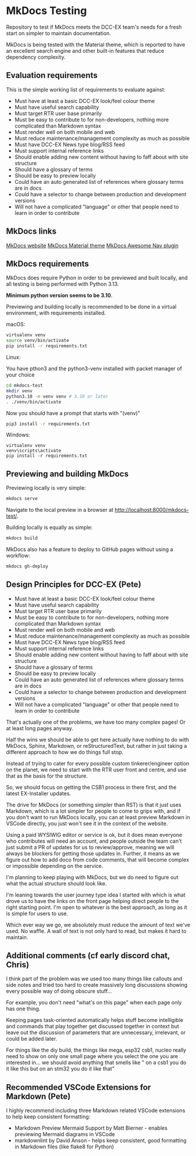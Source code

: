 # MkDocs Testing

Repository to test if MkDocs meets the DCC-EX team's needs for a fresh start on simpler to maintain documentation.

MkDocs is being tested with the Material theme, which is reported to have an excellent search engine and other built-in features that reduce dependency complexity.

## Evaluation requirements

This is the simple working list of requirements to evaluate against:

- Must have at least a basic DCC-EX look/feel colour theme
- Must have useful search capability
- Must target RTR user base primarily
- Must be easy to contribute to for non-developers, nothing more complicated than Markdown syntax
- Must render well on both mobile and web
- Must reduce maintenance/management complexity as much as possible
- Must have DCC-EX News type blog/RSS feed
- Must support internal reference links
- Should enable adding new content without having to faff about with site structure
- Should have a glossary of terms
- Should be easy to preview locally
- Could have an auto generated list of references where glossary terms are in docs
- Could have a selector to change between production and development versions
- Will not have a complicated "language" or other that people need to learn in order to contribute

## MkDocs links

[MkDocs website](https://www.mkdocs.org/)
[MkDocs Material theme](https://squidfunk.github.io/mkdocs-material/)
[MkDocs Awesome Nav plugin](https://lukasgeiter.github.io/mkdocs-awesome-nav/)

## MkDocs requirements

MkDocs does require Python in order to be previewed and built locally, and all testing is being performed with Python 3.13.

**Minimum python version seems to be 3.10**.

Previewing and building locally is recommended to be done in a virtual environment, with requirements installed.

macOS:

```bash
virtualenv venv
source venv/bin/activate
pip install -r requirements.txt
```

Linux:

You have pthon3 and the python3-venv installed with  packet manager of your choice

``` bash
cd mkdocs-test
mkdir venv
python3.10 -m venv venv # 3.10 or later
. ./venv/bin/activate
```

Now you should have a prompt that starts with "(venv)"

``` bash
pip3 install -r requirements.txt

```

Windows:

```console
virtualenv venv
venv\scripts\activate
pip install -r requirements.txt
```

## Previewing and building MkDocs

Previewing locally is very simple:

```bash
mkdocs serve
```

Navigate to the local preview in a browser at <http://localhost:8000/mkdocs-test/>.

Building locally is equally as simple:

```bash
mkdocs build
```

MkDocs also has a feature to deploy to GitHub pages without using a workflow:

```bash
mkdocs gh-deploy
```

## Design Principles for DCC-EX (Pete)

- Must have at least a basic DCC-EX look/feel colour theme
- Must have useful search capability
- Must target RTR user base primarily
- Must be easy to contribute to for non-developers, nothing more complicated than Markdown syntax
- Must render well on both mobile and web
- Must reduce maintenance/management complexity as much as possible
- Must have DCC-EX News type blog/RSS feed
- Must support internal reference links
- Should enable adding new content without having to faff about with site structure
- Should have a glossary of terms
- Should be easy to preview locally
- Could have an auto generated list of references where glossary terms are in docs
- Could have a selector to change between production and development versions
- Will not have a complicated "language" or other that people need to learn in order to contribute

That's actually one of the problems, we have too many complex pages! Or at least long pages anyway.

Half the wins we should be able to get here actually have nothing to do with MkDocs, Sphinx, Markdown, or reStructuredText, but rather in just taking a different approach to how we do things full stop.

Instead of trying to cater for every possible custom tinkerer/engineer option on the planet, we need to start with the RTR user front and centre, and use that as the basis for the structure.

So, we should focus on getting the CSB1 process in there first, and the latest EX-Installer updates.

The drive for MkDocs (or something simpler than RST) is that it just uses Markdown, which is a lot simpler for people to come to grips with, and if you don't want to run MkDocs locally, you can at least preview Markdown in VSCode directly, you just won't see it in the context of the website.

Using a paid WYSIWIG editor or service is ok, but it does mean everyone who contributes will need an account, and people outside the team can't just submit a PR of updates for us to review/approve, meaning we will always be blockers for getting those updates in. Further, it means as we figure out how to add doco from code comments, that will become complex or impossible depending on the service.

I'm planning to keep playing with MkDocs, but we do need to figure out what the actual structure should look like.

I'm leaning towards the user journey type idea I started with which is what drove us to have the links on the front page helping direct people to the right starting point. I'm open to whatever is the best approach, as long as it is simple for users to use.

Which ever way we go, we absolutely must reduce the amount of text we've used. No waffle. A wall of text is not only hard to read, but makes it hard to maintain.

## Additional comments (cf early discord chat, Chris)

I think part of the problem was we used too many things like callouts and side notes and tried too hard to create massively long discussions showing every possible way of doing obscure stuff...

For example, you don't need  "what's on this page" when each page only has one thing.

Keeping pages task-oriented automatically helps stuff become intelligible and commands that play together get discussed together in context but leave out the discussion of parameters that are unnecessary, irrelevant, or could be added later.

For things like the diy build, the things like mega, esp32  csb1, nucleo really need to show on only one small page where you select the one you are interested in... we should avoid anything that smells like  " on a csb1 you do it like this but on an stm32 you do it like that"

## Recommended VSCode Extensions for Markdown (Pete)

I highly recommend including three Markdown related VSCode extensions to help keep consistent formatting:

- Markdown Preview Mermaid Support by Matt Bierner - enables previewing Mermaid diagrams in VSCode
- markdownlint by David Anson - helps keep consistent, good formatting in Markdown files (like flake8 for Python)
